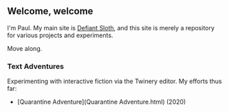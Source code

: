 <head>
  <meta charset="UTF-8">
  <meta name="description" content="Projects & Experiments | Defiant Sloth / aka Paul Williams">
  <meta name="author" content="John Doe">
  <meta name="viewport" content="width=device-width, initial-scale=1.0">
</head>

## Welcome, welcome

I'm Paul. My main site is [Defiant Sloth](https://defiantsloth.com), and this site is merely a repository for various projects and experiments.

Move along.

### Text Adventures

Experimenting with interactive fiction via the Twinery editor. My efforts thus far:

- [Quarantine Adventure](Quarantine Adventure.html) (2020)
